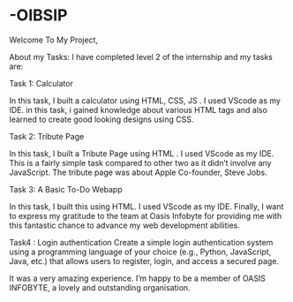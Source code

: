 # -OIBSIP

Welcome To My Project,

About my Tasks:
I have completed level 2 of the internship and my tasks are:

Task 1: Calculator

In this task, I built a calculator using HTML, CSS, JS . I used VScode as my IDE. in this task, i gained knowledge about various HTML tags and also learned to create good looking designs using CSS.

Task 2: Tribute Page

In this task, I built a Tribute Page using HTML . I used VScode as my IDE. This is a fairly simple task compared to other two as it didn’t involve any JavaScript. The tribute page was about Apple Co-founder, Steve Jobs.

Task 3: A Basic To-Do Webapp

In this task, I built this using HTML. I used VScode as my IDE.
Finally, I want to express my gratitude to the team at Oasis Infobyte for providing me with this fantastic chance to advance my web development abilities.

Task4 : Login authentication
Create a simple login authentication system using a programming language of your choice (e.g., Python, JavaScript, Java, etc.) that allows users to register, login, and access a secured page.

It was a very amazing experience. I’m happy to be a member of OASIS INFOBYTE, a lovely and outstanding organisation.
